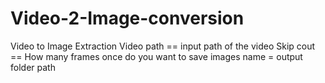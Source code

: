 # Video-2-Image-conversion
Video to Image Extraction
Video path ==  input path of the video
Skip cout == How many frames once do you want to save images
name = output folder path
